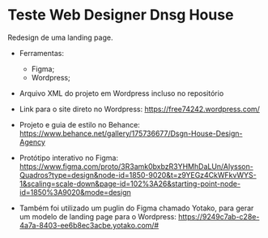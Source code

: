 # Teste Web Designer Dnsg House

Redesign de uma landing page.

- Ferramentas:
  - Figma;
  - Wordpress;
  
- Arquivo XML do projeto em Wordpress incluso no repositório
- Link para o site direto no Wordpress: https://free74242.wordpress.com/
- Projeto e guia de estilo no Behance: https://www.behance.net/gallery/175736677/Dsgn-House-Design-Agency
- Protótipo interativo no Figma: https://www.figma.com/proto/3R3amk0bxbzR3YHMhDaLUn/Alysson-Quadros?type=design&node-id=1850-9020&t=z9YEGz4CkWFkvWYS-1&scaling=scale-down&page-id=102%3A26&starting-point-node-id=1850%3A9020&mode=design

- Também foi utilizado um puglin do Figma chamado Yotako, para gerar um modelo de landing page para o Wordpress: https://9249c7ab-c28e-4a7a-8403-ee6b8ec3acbe.yotako.com/#
